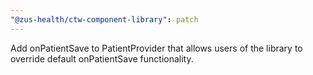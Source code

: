 ```yaml
---
"@zus-health/ctw-component-library": patch
---
```


Add onPatientSave to PatientProvider that allows users of the library to override default onPatientSave functionality.
